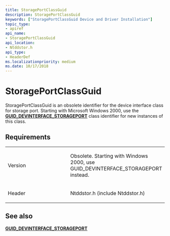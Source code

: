 ```yaml
---
title: StoragePortClassGuid
description: StoragePortClassGuid
keywords: ["StoragePortClassGuid Device and Driver Installation"]
topic_type:
- apiref
api_name:
- StoragePortClassGuid
api_location:
- Ntddstor.h
api_type:
- HeaderDef
ms.localizationpriority: medium
ms.date: 10/17/2018
---
```


# StoragePortClassGuid


StoragePortClassGuid is an obsolete identifier for the device interface class for storage port. Starting with Microsoft Windows 2000, use the [**GUID_DEVINTERFACE_STORAGEPORT**](guid-devinterface-storageport.md) class identifier for new instances of this class.

Requirements
------------

<table>
<colgroup>
<col width="50%" />
<col width="50%" />
</colgroup>
<tbody>
<tr class="odd">
<td align="left"><p>Version</p></td>
<td align="left"><p>Obsolete. Starting with Windows 2000, use GUID_DEVINTERFACE_STORAGEPORT instead.</p></td>
</tr>
<tr class="even">
<td align="left"><p>Header</p></td>
<td align="left">Ntddstor.h (include Ntddstor.h)</td>
</tr>
</tbody>
</table>

## See also


[**GUID_DEVINTERFACE_STORAGEPORT**](guid-devinterface-storageport.md)

 

 






